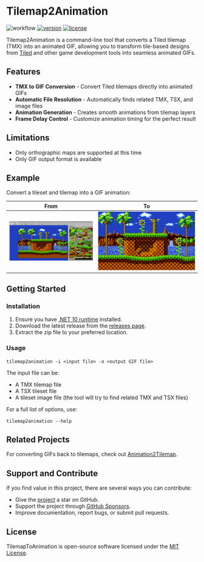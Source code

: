# Tilemap2Animation

![workflow](https://img.shields.io/github/actions/workflow/status/vonhoff/Tilemap2Animation/dotnet.yml)
[![version](https://img.shields.io/badge/version-1.0.1-blue)](https://github.com/vonhoff/TilemapToAnimation/releases)
[![license](https://img.shields.io/badge/license-MIT-blue)](LICENSE)

Tilemap2Animation is a command-line tool that converts a Tiled tilemap (TMX) into an animated GIF, allowing you to
transform tile-based designs from [Tiled](https://www.mapeditor.org/) and other game development tools into seamless
animated GIFs.

## Features

- **TMX to GIF Conversion** - Convert Tiled tilemaps directly into animated GIFs
- **Automatic File Resolution** - Automatically finds related TMX, TSX, and image files
- **Animation Generation** - Creates smooth animations from tilemap layers
- **Frame Delay Control** - Customize animation timing for the perfect result

## Limitations

- Only orthographic maps are supported at this time
- Only GIF output format is available

## Example

Convert a tileset and tilemap into a GIF animation:

|                          From                          |                         To                          |
|:------------------------------------------------------:|:---------------------------------------------------:|
| ![Input](Resources/Screenshot%20from%202025-05-17.png) | <img src="Resources/Sonic_md_fg1.gif" width="1280"> |

## Getting Started

### Installation

1. Ensure you have [.NET 10 runtime](https://dotnet.microsoft.com/en-us/download/dotnet/10.0) installed.
2. Download the latest release from the [releases page](https://github.com/vonhoff/TilemapToAnimation/releases).
3. Extract the zip file to your preferred location.

### Usage

```
tilemap2animation -i <input file> -o <output GIF file>
```

The input file can be:

- A TMX tilemap file
- A TSX tileset file
- A tileset image file (the tool will try to find related TMX and TSX files)

For a full list of options, use:

```
tilemap2animation --help
```

## Related Projects

For converting GIFs back to tilemaps, check out [Animation2Tilemap](https://github.com/vonhoff/Animation2Tilemap).

## Support and Contribute

If you find value in this project, there are several ways you can contribute:

- Give the [project](https://github.com/vonhoff/Tilemap2Animation) a star on GitHub.
- Support the project through [GitHub Sponsors](https://github.com/sponsors/vonhoff).
- Improve documentation, report bugs, or submit pull requests.

## License

TilemapToAnimation is open-source software licensed under the [MIT License](LICENSE).
